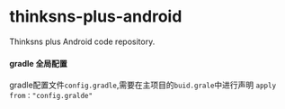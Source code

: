 # thinksns-plus-android
Thinksns plus Android code repository.

#### gradle 全局配置
gradle配置文件`config.gradle`,需要在主项目的`buid.grale`中进行声明 `apply from："config.gralde"`
